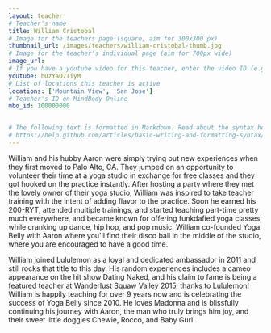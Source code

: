 ```yaml
---
layout: teacher
# Teacher's name
title: William Cristobal
# Image for the teachers page (square, aim for 300x300 px)
thumbnail_url: /images/teachers/william-cristobal-thumb.jpg
# Image for the teacher's individual page (aim for 700px wide)
image_url:
# If you have a youtube video for this teacher, enter the video ID (e.g. qaqiC84uaNg)
youtube: hOzYaO7TiyM
# List of locations this teacher is active
locations: ['Mountain View', 'San Jose']
# Teacher's ID on MindBody Online
mbo_id: 100000000


# The following text is formatted in Markdown. Read about the syntax here:
# https://help.github.com/articles/basic-writing-and-formatting-syntax/
---
```


William and his hubby Aaron were simply trying out new experiences when they first moved to Palo Alto, CA. They jumped on an opportunity to volunteer their time at a yoga studio in exchange for free classes and they got hooked on the practice instantly. After hosting a party where they met the lovely owner of their yoga studio, William was inspired to take teacher training with the intent of adding flavor to the practice. Soon he earned his 200-RYT, attended multiple trainings, and started teaching part-time pretty much everywhere, and became known for offering funkdafied yoga classes while cranking up dance, hip hop, and pop music. William co-founded Yoga Belly with Aaron where you'll find their disco ball in the middle of the studio, where you are encouraged to have a good time.

William joined Lululemon as a loyal and dedicated ambassador in 2011 and still rocks that title to this day. His random experiences includes a cameo appearance on the hit show Dating Naked, and his claim to fame is being a featured teacher at Wanderlust Squaw Valley 2015, thanks to Lululemon! William is happily teaching for over 9 years now and is celebrating the success of Yoga Belly since 2010. He loves Madonna and is blissfully continuing his journey with Aaron, the man who truly brings him joy, and their sweet little doggies Chewie, Rocco, and Baby Gurl.
